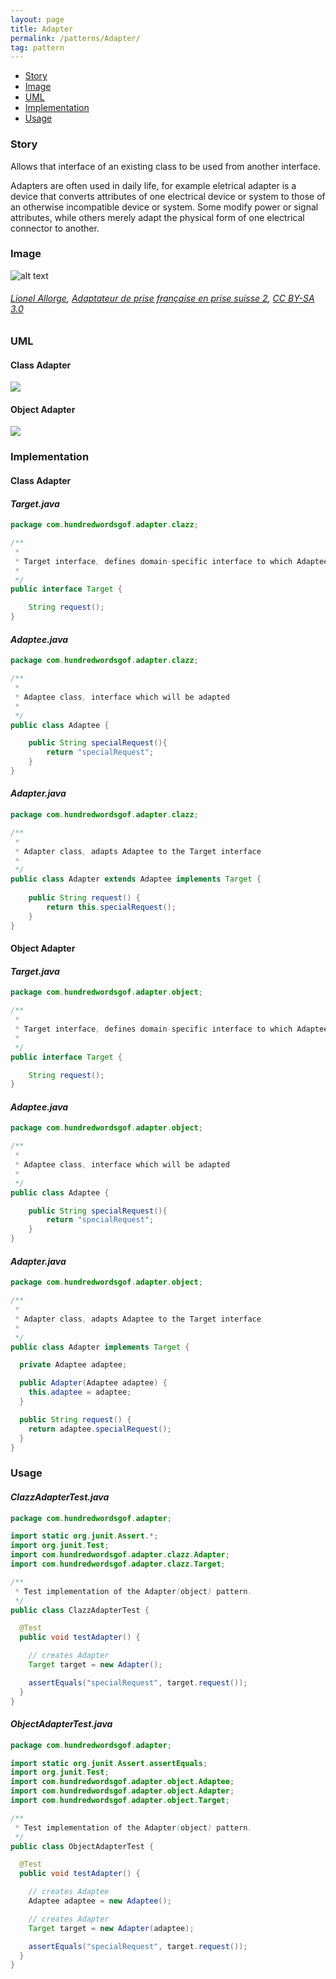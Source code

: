 ```yaml
---
layout: page
title: Adapter
permalink: /patterns/Adapter/
tag: pattern
---
```


* [Story](#Story)
* [Image](#Image)
* [UML](#UML)
* [Implementation](#Implementation)
* [Usage](#Usage)


###  <a id="Story"></a>Story 

Allows that interface of an existing class to be used from another interface.

Adapters are often used in daily life, for example eletrical adapter is a device that 
converts attributes of one electrical device or system to those of an otherwise incompatible device or system. 
Some modify power or signal attributes, while others merely adapt the physical form of one electrical connector to another.





###  <a id="Image"></a>Image 


![alt text](/assets/img/image/adapter.jpg "Adapter")  
###### <a href="https://commons.wikimedia.org/wiki/User:Lionel_Allorge">Lionel Allorge</a>, <a href="https://commons.wikimedia.org/wiki/File:Adaptateur_de_prise_française_en_prise_suisse_2.jpg">Adaptateur de prise française en prise suisse 2</a>, <a href="https://creativecommons.org/licenses/by-sa/3.0/legalcode">CC BY-SA 3.0</a>



###  <a id="UML"></a>UML
#### Class Adapter
[![](/assets/img/uml/classadapter.png)](/assets/img/uml/classadapter.png)

#### Object Adapter
[![](/assets/img/uml/objectadapter.png)](/assets/img/uml/objectadapter.png)

###  <a id="Implementation"></a>Implementation 

#### Class Adapter
#### *Target.java* 
```java 
package com.hundredwordsgof.adapter.clazz;

/**
 * 
 * Target interface, defines domain-specific interface to which Adaptee will be adapted 
 *
 */
public interface Target {

	String request();	
}
```

#### *Adaptee.java* 
```java 
package com.hundredwordsgof.adapter.clazz;

/**
 * 
 * Adaptee class, interface which will be adapted 
 *
 */
public class Adaptee {

	public String specialRequest(){
		return "specialRequest";
	}
}
```

#### *Adapter.java* 
```java 
package com.hundredwordsgof.adapter.clazz;

/**
 * 
 * Adapter class, adapts Adaptee to the Target interface
 *
 */
public class Adapter extends Adaptee implements Target {
	
	public String request() {
		return this.specialRequest();
	}
}
```

#### Object Adapter
#### *Target.java* 
```java 
package com.hundredwordsgof.adapter.object;

/**
 * 
 * Target interface, defines domain-specific interface to which Adaptee will be adapted 
 *
 */
public interface Target {

	String request();	
}
```

#### *Adaptee.java* 
```java 
package com.hundredwordsgof.adapter.object;

/**
 * 
 * Adaptee class, interface which will be adapted 
 *
 */
public class Adaptee {

	public String specialRequest(){
		return "specialRequest";
	}
}
```

#### *Adapter.java* 
```java 
package com.hundredwordsgof.adapter.object;

/**
 * 
 * Adapter class, adapts Adaptee to the Target interface
 *
 */
public class Adapter implements Target {

  private Adaptee adaptee;

  public Adapter(Adaptee adaptee) {
    this.adaptee = adaptee;
  }

  public String request() {
    return adaptee.specialRequest();
  }
}
```

###  <a id="Usage"></a>Usage 

#### *ClazzAdapterTest.java* 
```java 
package com.hundredwordsgof.adapter;

import static org.junit.Assert.*;
import org.junit.Test;
import com.hundredwordsgof.adapter.clazz.Adapter;
import com.hundredwordsgof.adapter.clazz.Target;

/**
 * Test implementation of the Adapter(object) pattern.
 */
public class ClazzAdapterTest {

  @Test
  public void testAdapter() {

    // creates Adapter
    Target target = new Adapter();

    assertEquals("specialRequest", target.request());
  }
}
```

#### *ObjectAdapterTest.java* 
```java 
package com.hundredwordsgof.adapter;

import static org.junit.Assert.assertEquals;
import org.junit.Test;
import com.hundredwordsgof.adapter.object.Adaptee;
import com.hundredwordsgof.adapter.object.Adapter;
import com.hundredwordsgof.adapter.object.Target;

/**
 * Test implementation of the Adapter(object) pattern.
 */
public class ObjectAdapterTest {

  @Test
  public void testAdapter() {

    // creates Adaptee
    Adaptee adaptee = new Adaptee();

    // creates Adapter
    Target target = new Adapter(adaptee);

    assertEquals("specialRequest", target.request());
  }
}
```

